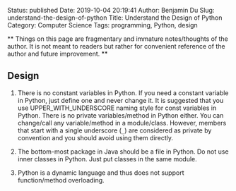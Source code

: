 Status: published
Date: 2019-10-04 20:19:41
Author: Benjamin Du
Slug: understand-the-design-of-python
Title: Understand the Design of Python
Category: Computer Science
Tags: programming, Python, design

**
Things on this page are fragmentary and immature notes/thoughts of the author.
It is not meant to readers but rather for convenient reference of the author and future improvement.
**


## Design

1. There is no constant variables in Python.
    If you need a constant variable in Python,
    just define one and never change it.
    It is suggested that you use UPPER_WITH_UNDERSCORE naming style for const variables in Python.
    There is no private variables/method in Python either.
    You can change/call any variable/method in a module/class.
    However,
    members that start with a single underscore (`_`) are considered as private by convention
    and you should avoid using them directly.

2. The bottom-most package in Java should be a file in Python.
    Do not use inner classes in Python.
    Just put classes in the same module.

3. Python is a dynamic language and thus does not support function/method overloading.

